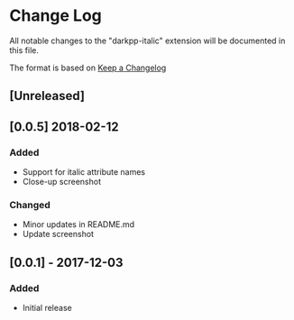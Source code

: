 # Change Log
All notable changes to the "darkpp-italic" extension will be documented in this file.

The format is based on [Keep a Changelog](http://keepachangelog.com/en/1.0.0/)

## [Unreleased]

## [0.0.5] 2018-02-12
### Added
- Support for italic attribute names
- Close-up screenshot
### Changed
- Minor updates in README.md
- Update screenshot
## [0.0.1] - 2017-12-03
### Added
- Initial release
